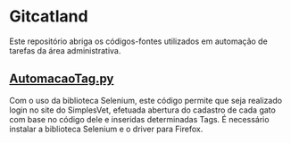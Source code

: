 # Gitcatland
Este repositório abriga os códigos-fontes utilizados em automação de tarefas da área administrativa.

## [AutomacaoTag.py](https://github.com/amkawai/Catland_Automacao/blob/main/AutomacaoTag.py)

Com o uso da biblioteca Selenium, este código permite que seja realizado login no site do SimplesVet, efetuada abertura do cadastro de cada gato com base no código dele e inseridas determinadas Tags. É necessário instalar a biblioteca Selenium e o driver para Firefox.


